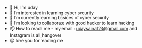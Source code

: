 - 👋 Hi, I’m uday
- 👀 I’m interested in learning cyber security 
- 🌱 I’m currently learning basices of cyber security
- 💞️ I’m looking to collaborate with good hacker to learn hacking 
- 📫 How to reach me - my email : udaysaina123@gmail.com and Instagram is all_hangover
- 😍 love you for reading me 

<!---
udaykiran192/udaykiran192 is a ✨ special ✨ repository because its `README.md` (this file) appears on your GitHub profile.
You can click the Preview link to take a look at your changes.
--->
